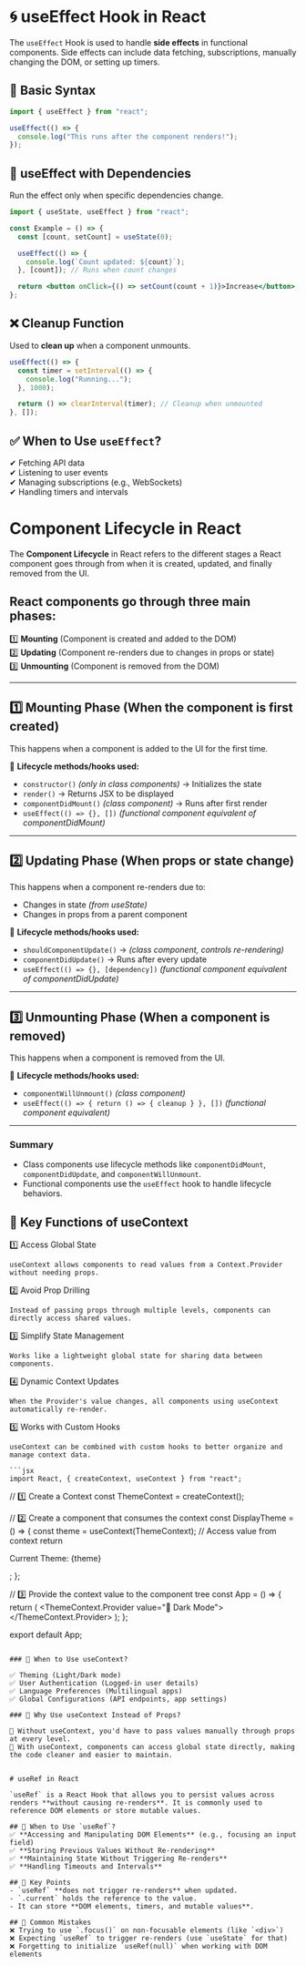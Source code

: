 # 🌀 useEffect Hook in React

The `useEffect` Hook is used to handle **side effects** in functional components. Side effects can include data fetching, subscriptions, manually changing the DOM, or setting up timers.

## 📌 Basic Syntax

```jsx
import { useEffect } from "react";

useEffect(() => {
  console.log("This runs after the component renders!");
});
```

## 🔄 useEffect with Dependencies

Run the effect only when specific dependencies change.

```jsx
import { useState, useEffect } from "react";

const Example = () => {
  const [count, setCount] = useState(0);

  useEffect(() => {
    console.log(`Count updated: ${count}`);
  }, [count]); // Runs when count changes

  return <button onClick={() => setCount(count + 1)}>Increase</button>;
};
```

## ❌ Cleanup Function

Used to **clean up** when a component unmounts.

```jsx
useEffect(() => {
  const timer = setInterval(() => {
    console.log("Running...");
  }, 1000);

  return () => clearInterval(timer); // Cleanup when unmounted
}, []);
```

## ✅ When to Use `useEffect`?

✔ Fetching API data  
✔ Listening to user events  
✔ Managing subscriptions (e.g., WebSockets)  
✔ Handling timers and intervals

# Component Lifecycle in React

The **Component Lifecycle** in React refers to the different stages a React component goes through from when it is created, updated, and finally removed from the UI.

## React components go through three main phases:

1️⃣ **Mounting** (Component is created and added to the DOM)  
2️⃣ **Updating** (Component re-renders due to changes in props or state)  
3️⃣ **Unmounting** (Component is removed from the DOM)

---

## 1️⃣ Mounting Phase (When the component is first created)

This happens when a component is added to the UI for the first time.

🔹 **Lifecycle methods/hooks used:**

- `constructor()` _(only in class components)_ → Initializes the state
- `render()` → Returns JSX to be displayed
- `componentDidMount()` _(class component)_ → Runs after first render
- `useEffect(() => {}, [])` _(functional component equivalent of componentDidMount)_

---

## 2️⃣ Updating Phase (When props or state change)

This happens when a component re-renders due to:

- Changes in state _(from useState)_
- Changes in props from a parent component

🔹 **Lifecycle methods/hooks used:**

- `shouldComponentUpdate()` → _(class component, controls re-rendering)_
- `componentDidUpdate()` → Runs after every update
- `useEffect(() => {}, [dependency])` _(functional component equivalent of componentDidUpdate)_

---

## 3️⃣ Unmounting Phase (When a component is removed)

This happens when a component is removed from the UI.

🔹 **Lifecycle methods/hooks used:**

- `componentWillUnmount()` _(class component)_
- `useEffect(() => { return () => { cleanup } }, [])` _(functional component equivalent)_

---

### Summary

- Class components use lifecycle methods like `componentDidMount`, `componentDidUpdate`, and `componentWillUnmount`.
- Functional components use the `useEffect` hook to handle lifecycle behaviors.

## 📌 Key Functions of useContext

1️⃣ Access Global State

    useContext allows components to read values from a Context.Provider without needing props.

2️⃣ Avoid Prop Drilling

    Instead of passing props through multiple levels, components can directly access shared values.

3️⃣ Simplify State Management

    Works like a lightweight global state for sharing data between components.

4️⃣ Dynamic Context Updates

    When the Provider's value changes, all components using useContext automatically re-render.

5️⃣ Works with Custom Hooks

    useContext can be combined with custom hooks to better organize and manage context data.

    ```jsx
    import React, { createContext, useContext } from "react";

// 1️⃣ Create a Context
const ThemeContext = createContext();

// 2️⃣ Create a component that consumes the context
const DisplayTheme = () => {
const theme = useContext(ThemeContext); // Access value from context
return <p>Current Theme: {theme}</p>;
};

// 3️⃣ Provide the context value to the component tree
const App = () => {
return (
<ThemeContext.Provider value="🌙 Dark Mode">
<DisplayTheme />
</ThemeContext.Provider>
);
};

export default App;

```

### 🎯 When to Use useContext?

✅ Theming (Light/Dark mode)
✅ User Authentication (Logged-in user details)
✅ Language Preferences (Multilingual apps)
✅ Global Configurations (API endpoints, app settings)

### 🚀 Why Use useContext Instead of Props?

🔹 Without useContext, you'd have to pass values manually through props at every level.
🔹 With useContext, components can access global state directly, making the code cleaner and easier to maintain.


# useRef in React

`useRef` is a React Hook that allows you to persist values across renders **without causing re-renders**. It is commonly used to reference DOM elements or store mutable values.

## 🔹 When to Use `useRef`?
✅ **Accessing and Manipulating DOM Elements** (e.g., focusing an input field)
✅ **Storing Previous Values Without Re-rendering**
✅ **Maintaining State Without Triggering Re-renders**
✅ **Handling Timeouts and Intervals**

## 🔹 Key Points
- `useRef` **does not trigger re-renders** when updated.
- `.current` holds the reference to the value.
- It can store **DOM elements, timers, and mutable values**.

## 🛑 Common Mistakes
❌ Trying to use `.focus()` on non-focusable elements (like `<div>`)
❌ Expecting `useRef` to trigger re-renders (use `useState` for that)
❌ Forgetting to initialize `useRef(null)` when working with DOM elements
```
